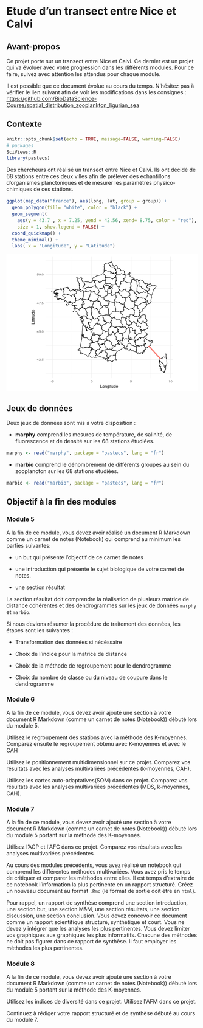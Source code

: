 Etude d’un transect entre Nice et Calvi
================

## Avant-propos

Ce projet porte sur un transect entre Nice et Calvi. Ce dernier est un
projet qui va évoluer avec votre progression dans les différents
modules. Pour ce faire, suivez avec attention les attendus pour chaque
module.

Il est possible que ce document évolue au cours du temps. N’hésitez pas
à vérifier le lien suivant afin de voir les modifications dans les
consignes :
<https://github.com/BioDataScience-Course/spatial_distribution_zooplankton_ligurian_sea>

## Contexte

``` r
knitr::opts_chunk$set(echo = TRUE, message=FALSE, warning=FALSE)
# packages
SciViews::R
library(pastecs)
```

Des chercheurs ont réalisé un transect entre Nice et Calvi. Ils ont
décidé de 68 stations entre ces deux villes afin de prélever des
échantillons d’organismes planctoniques et de mesurer les paramètres
physico-chimiques de ces stations.

``` r
ggplot(map_data("france"), aes(long, lat, group = group)) +
  geom_polygon(fill= "white", color = "black") +
  geom_segment(
    aes(y = 43.7 , x = 7.25, yend = 42.56, xend= 8.75, color = "red"), 
    size = 1, show.legend = FALSE) +
  coord_quickmap() +
  theme_minimal() +
  labs( x = "Longitude", y = "Latitude")
```

![](README_files/figure-gfm/unnamed-chunk-1-1.png)<!-- -->

## Jeux de données

Deux jeux de données sont mis à votre disposition :

  - **marphy** comprend les mesures de température, de salinité, de
    fluorescence et de densité sur les 68 stations étudiées.

<!-- end list -->

``` r
marphy <- read("marphy", package = "pastecs", lang = "fr")
```

  - **marbio** comprend le dénombrement de différents groupes au sein du
    zooplancton sur les 68 stations étudiées.

<!-- end list -->

``` r
marbio <- read("marbio", package = "pastecs", lang = "fr")
```

## Objectif à la fin des modules

### Module 5

A la fin de ce module, vous devez avoir réalisé un document R Markdown
comme un carnet de notes (Notebook) qui comprend au minimum les parties
suivantes:

  - un but qui présente l’objectif de ce carnet de notes

  - une introduction qui présente le sujet biologique de votre carnet de
    notes.

  - une section résultat

La section résultat doit comprendre la réalisation de plusieurs matrice
de distance cohérentes et des dendrogrammes sur les jeux de données
`marphy` et `marbio`.

Si nous devions résumer la procédure de traitement des données, les
étapes sont les suivantes :

  - Transformation des données si nécéssaire

  - Choix de l’indice pour la matrice de distance

  - Choix de la méthode de regroupement pour le dendrogramme

  - Choix du nombre de classe ou du niveau de coupure dans le
    dendrogramme

### Module 6

A la fin de ce module, vous devez avoir ajouté une section à votre
document R Markdown (comme un carnet de notes (Notebook)) débuté lors du
module 5.

Utilisez le regroupement des stations avec la méthode des K-moyennes.
Comparez ensuite le regroupement obtenu avec K-moyennes et avec le CAH

Utilisez le positionnement multidimensionnel sur ce projet. Comparez vos
résultats avec les analyses multivariées précédentes (k-moyennes, CAH).

Utilisez les cartes auto-adaptatives(SOM) dans ce projet. Comparez vos
résultats avec les analyses multivariées précédentes (MDS, k-moyennes,
CAH).

### Module 7

A la fin de ce module, vous devez avoir ajouté une section à votre
document R Markdown (comme un carnet de notes (Notebook)) débuté lors du
module 5 portant sur la méthode des K-moyennes.

Utilisez l’ACP et l'AFC dans ce projet. Comparez vos résultats avec les analyses
multivariées précédentes

Au cours des modules précédents, vous avez réalisé un notebook qui
comprend les différentes méthodes multivariées. Vous avez pris le temps
de critiquer et comparer les méthodes entre elles. Il est temps
d’extraire de ce notebook l’information la plus pertinente en un
rapport structuré. Créez un nouveau document au format `.Rmd` (le format
de sortie doit être en `html`).

Pour rappel, un rapport de synthèse comprend une section introduction, une section but, une section M&M, une section résultats, une section discussion, une section conclusion. Vous devez concevoir ce document comme un rapport scientifique structuré, synthétique et court. Vous ne devez y intégrer que les analyses les plus pertinentes. Vous devez limiter vos graphiques aux graphiques les plus informatifs. Chacune des méthodes ne doit pas figurer dans ce rapport de synthèse. Il faut employer les méthodes les plus pertinentes.

### Module 8

A la fin de ce module, vous devez avoir ajouté une section à votre
document R Markdown (comme un carnet de notes (Notebook)) débuté lors du
module 5 portant sur la méthode des K-moyennes.

Utilisez les indices de diversité dans ce projet.
Utilisez l'AFM dans ce projet.

Continuez à rédiger votre rapport structuré et de synthèse débuté au
cours du module 7.
